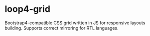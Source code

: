 # loop4-grid
Bootstrap4-compatible CSS grid written in JS for responsive layouts building. Supports correct mirroring for RTL languages.